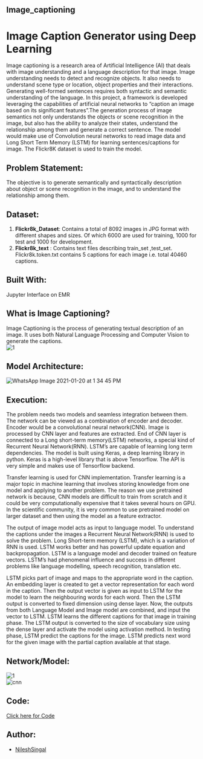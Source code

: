 ## Image_captioning
# Image Caption Generator using Deep Learning
Image captioning is a research area of Artificial Intelligence (AI) that deals with image understanding and a language description for that image. Image understanding needs to detect and recognize objects. It also needs to understand scene type or location, object properties and their interactions. Generating well-formed sentences requires both syntactic and semantic understanding of the language. In this project, a framework is developed leveraging the capabilities of artificial neural networks to “caption an image based on its significant features”.The generation process of image semantics not only understands the objects or scene recognition in the image, but also has the ability to analyze their states, understand the relationship among them and generate a correct sentence. The model would make use of Convolution neural networks to read image data and Long Short Term Memory (LSTM) for learning sentences/captions for image. The Flickr8K dataset is used to train the model.   
  
## Problem Statement:  
The objective is to generate semantically and syntactically description about object or scene recognition in the image, and to understand the relationship among them.  
  
## Dataset:
1. **Flickr8k_Dataset**: Contains a total of 8092 images in JPG format with different shapes and sizes. Of which 6000 are used for training, 1000 for test and 1000 for development.
2. **Flickr8k_text** : Contains text files describing train_set ,test_set. Flickr8k.token.txt contains 5 captions for each image i.e. total 40460 captions.  
  
## Built With:  
Jupyter Interface on EMR  

## What is Image Captioning?  
Image Captioning is the process of generating textual description of an image. It uses both Natural Language Processing and Computer Vision to generate the captions.  
![1](https://user-images.githubusercontent.com/63635084/105141690-89dce100-5b1f-11eb-8d64-103f5905aa5c.png)  
  
## Model Architecture:  
![WhatsApp Image 2021-01-20 at 1 34 45 PM](https://user-images.githubusercontent.com/63635084/105146486-1094bc80-5b26-11eb-9fbc-04128defd40d.jpeg)  
  
## Execution:  
  
The problem needs two models and seamless integration between them. The network can be viewed as a combination of encoder and decoder. Encoder would be a convolutional neural network(CNN). Image is processed by CNN layer and features are extracted. End of CNN layer is connected to a Long short-term memory(LSTM) networks, a special kind of Recurrent Neural Network(RNN). LSTM’s are capable of learning long term dependencies. The model is built using Keras, a deep learning library in python. Keras is a high-level library that is above Tensorflow. The API is very simple and makes use of Tensorflow backend.  

Transfer learning is used for CNN implementation. Transfer learning is a major topic in machine learning that involves storing knowledge from one model and applying to another problem. The reason we use pretrained network is because, CNN models are difficult to train from scratch and it could be very computationally expensive that it takes several hours on GPU. In the scientific community, it is very common to use pretrained model on larger dataset and then using the model as a feature extractor.  
  
The output of image model acts as input to language model. To understand the captions under the images a Recurrent Neural Network(RNN) is used to solve the problem. Long Short-term memory (LSTM), which is a variation of RNN is used. LSTM works better and has powerful update equation and backpropagation. LSTM is a language model and decoder trained on feature vectors. LSTM’s had phenomenal influence and success in different problems like language modelling, speech recognition, translation etc.  
  
LSTM picks part of image and maps to the appropriate word in the caption. An embedding layer is created to get a vector representation for each word in the caption. Then the output vector is given as input to LSTM for the model to learn the neighbouring words for each word. Then the LSTM output is converted to fixed dimension using dense layer. Now, the outputs from both Language Model and Image model are combined, and input the vector to LSTM. LSTM learns the different captions for that image in training phase. The LSTM output is converted to the size of vocabulary size using the dense layer and activate the model using activation method. In testing phase, LSTM predict the captions for the image. LSTM predicts next word for the given image with the partial caption available at that stage.  
  
## Network/Model:    
![1](https://user-images.githubusercontent.com/63635084/105346093-1b754d00-5c0b-11eb-92df-a0efcdc415b1.JPG)  
![cnn](https://user-images.githubusercontent.com/63635084/105346106-203a0100-5c0b-11eb-8d7d-3a1ea1679817.JPG)   
  
## Code:
[Click here for Code](https://github.com/nileshsingal/IMAGE_CAPTION_GENERATOR/blob/master/Image_Captioning.py)  
  
  
## Author:  
- [NileshSingal](https://github.com/nileshsingal)

